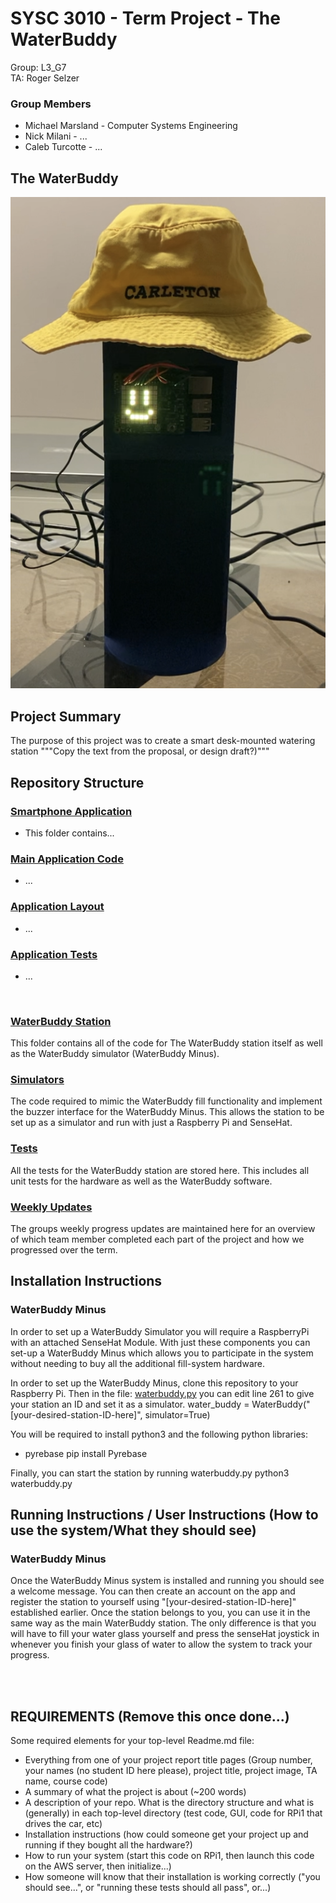 # SYSC 3010 - Term Project - The WaterBuddy
Group: L3_G7  
TA: Roger Selzer  
### Group Members
  - Michael Marsland - Computer Systems Engineering
  - Nick Milani - ...
  - Caleb Turcotte - ...

## The WaterBuddy
![alt text](Images/water_buddy.png)  


## Project Summary
The purpose of this project was to create a smart desk-mounted watering station
"""Copy the text from the proposal, or design draft?)"""

## Repository Structure
### [Smartphone Application](Application/WaterBuddy)
  - This folder contains...
### [Main Application Code](Application/WaterBuddy/app/src/main/java/com/application/waterbuddy)
  - ...
### [Application Layout](Application\WaterBuddy\app\src\main\res\layout)
  - ...
### [Application Tests](Application\WaterBuddy\app\src\test\java\com\application\waterbuddy)
  - ...
<br>

### [WaterBuddy Station](WaterBuddy)
This folder contains all of the code for The WaterBuddy station itself as well as the 
WaterBuddy simulator (WaterBuddy Minus).
### [Simulators](WaterBuddy/Simulators/)
The code required to mimic the WaterBuddy fill functionality and implement the buzzer
interface for the WaterBuddy Minus. This allows the station to be set up as a simulator
and run with just a Raspberry Pi and SenseHat.
### [Tests](WaterBuddy/Tests)
All the tests for the WaterBuddy station are stored here. This includes all unit tests
for the hardware as well as the WaterBuddy software.
### [Weekly Updates](WeeklyUpdates)
The groups weekly progress updates are maintained here for an overview of which team
member completed each part of the project and how we progressed over the term.

## Installation Instructions
### WaterBuddy Minus
In order to set up a WaterBuddy Simulator you will require a RaspberryPi with an attached
SenseHat Module. With just these components you can set-up a WaterBuddy Minus which allows
you to participate in the system without needing to buy all the additional fill-system hardware.

In order to set up the WaterBuddy Minus, clone this repository to your Raspberry Pi. Then in the file:
[waterbuddy.py](WaterBuddy/waterbuddy.py) you can edit line 261 to give your station an ID and set it
as a simulator.
    water_buddy = WaterBuddy("[your-desired-station-ID-here]", simulator=True)

You will be required to install python3 and the following python libraries:
  - pyrebase
        pip install Pyrebase

Finally, you can start the station by running waterbuddy.py
    python3 waterbuddy.py

## Running Instructions / User Instructions (How to use the system/What they should see)
### WaterBuddy Minus
Once the WaterBuddy Minus system is installed and running you should see a welcome message.
You can then create an account on the app and register the station to yourself using
"[your-desired-station-ID-here]" established earlier. Once the station belongs to you, you
can use it in the same way as the main WaterBuddy station. The only difference is that you
will have to fill your water glass yourself and press the senseHat joystick in whenever you
finish your glass of water to allow the system to track your progress.



<br>

<br>




## REQUIREMENTS (Remove this once done...)
Some required elements for your top-level Readme.md file:

  - Everything from one of your project report title pages (Group number, your names (no student ID here please), project title, project image, TA name, course code)
  - A summary of what the project is about (~200 words)
  - A description of your repo. What is the directory structure and what is (generally) in each top-level directory (test code, GUI, code for RPi1 that drives the car, etc)
  - Installation instructions (how could someone get your project up and running if they bought all the hardware?)
  - How to run your system (start this code on RPi1, then launch this code on the AWS server, then initialize...)
  - How someone will know that their installation is working correctly ("you should see...", or "running these tests should all pass", or...)
